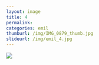 ```yaml
---
layout: image
title: 4
permalink: 
categories: emil
thumburl: /img/IMG_0879_thumb.jpg
slideurl: /img/emil_4.jpg
---
```


![](/img/emil_4.jpg)


